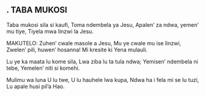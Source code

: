 ## . TABA MUKOSI

Taba mukosi sila si kaufi,
Toma ndembela ya Jesu,
Apalen’ za ndwa, yemen’ mu tiye,
Tiyela mwa linzwi la Jesu.

MAKUTELO:
Zuhen’ cwale masole a Jesu,
Mu ye cwale mu ise linzwi,
Zwelen’ pili, huwen’ hosanna!
Mi kresite ki Yena mulauli.


Lu ye ka maata lu kome sila,
Lwa ziba lu ta tula ndwa;
Yemisen’ ndembela ni tebe,
Yemelen’ niti si komehi.


Mulimu wa luna U lu twe,
U lu hauhele lwa kupa,
Ndwa ha i fela mi se lu tuzi,
Lu apale husi pil’a Hao.

